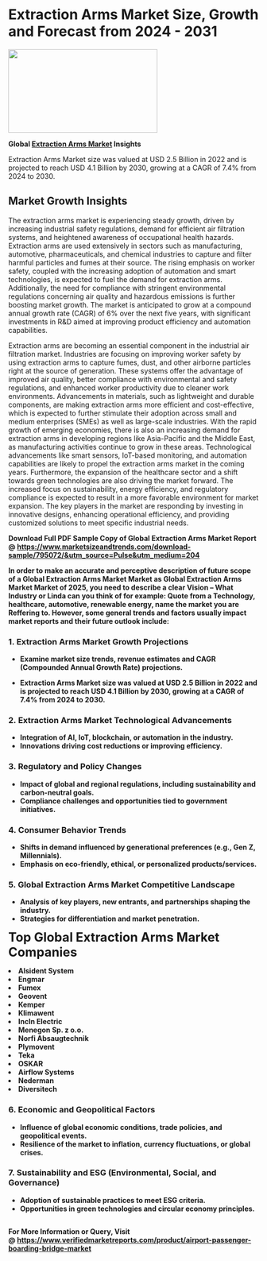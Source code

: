 <H1>Extraction Arms Market Size, Growth and Forecast from 2024 - 2031</H1><img class="aligncenter size-medium wp-image-584254" src="https://thirdeyenews.in/wp-content/uploads/2024/09/Global-Market-Research-300x168.jpeg" alt="" width="300" height="168" /><p><strong>Global&nbsp;<a href="https://www.marketsizeandtrends.com/download-sample/795072/&amp;utm_source=Pulse&amp;utm_medium=204">Extraction Arms Market</a> Insights</strong></p><p>Extraction Arms Market size was valued at USD 2.5 Billion in 2022 and is projected to reach USD 4.1 Billion by 2030, growing at a CAGR of 7.4% from 2024 to 2030.</p><p><h2>Market Growth Insights</h2> <p>The extraction arms market is experiencing steady growth, driven by increasing industrial safety regulations, demand for efficient air filtration systems, and heightened awareness of occupational health hazards. Extraction arms are used extensively in sectors such as manufacturing, automotive, pharmaceuticals, and chemical industries to capture and filter harmful particles and fumes at their source. The rising emphasis on worker safety, coupled with the increasing adoption of automation and smart technologies, is expected to fuel the demand for extraction arms. Additionally, the need for compliance with stringent environmental regulations concerning air quality and hazardous emissions is further boosting market growth. The market is anticipated to grow at a compound annual growth rate (CAGR) of 6% over the next five years, with significant investments in R&D aimed at improving product efficiency and automation capabilities.</p> <p><strong></strong></p> <p>Extraction arms are becoming an essential component in the industrial air filtration market. Industries are focusing on improving worker safety by using extraction arms to capture fumes, dust, and other airborne particles right at the source of generation. These systems offer the advantage of improved air quality, better compliance with environmental and safety regulations, and enhanced worker productivity due to cleaner work environments. Advancements in materials, such as lightweight and durable components, are making extraction arms more efficient and cost-effective, which is expected to further stimulate their adoption across small and medium enterprises (SMEs) as well as large-scale industries. With the rapid growth of emerging economies, there is also an increasing demand for extraction arms in developing regions like Asia-Pacific and the Middle East, as manufacturing activities continue to grow in these areas. Technological advancements like smart sensors, IoT-based monitoring, and automation capabilities are likely to propel the extraction arms market in the coming years. Furthermore, the expansion of the healthcare sector and a shift towards green technologies are also driving the market forward. The increased focus on sustainability, energy efficiency, and regulatory compliance is expected to result in a more favorable environment for market expansion. The key players in the market are responding by investing in innovative designs, enhancing operational efficiency, and providing customized solutions to meet specific industrial needs. <p><strong></p><p><span class=""><strong>Download Full PDF Sample Copy of Global Extraction Arms Market Report</strong> @ <a href="https://www.marketsizeandtrends.com/download-sample/795072/&amp;utm_source=Pulse&amp;utm_medium=204" target="_blank">https://www.marketsizeandtrends.com/download-sample/795072/&amp;utm_source=Pulse&amp;utm_medium=204</a></span></p><p>In order to make an accurate and perceptive description of future scope of a Global&nbsp;Extraction Arms Market Market as Global&nbsp;Extraction Arms Market Market of 2025, you need to describe a clear Vision &ndash; What Industry or Linda can you think of for example: Quote from a Technology, healthcare, automotive, renewable energy, name the market you are Reffering to. However, some general trends and factors usually impact market reports and their future outlook include:</p><h3>1.&nbsp;<strong>Extraction Arms Market Growth Projections</strong></h3><ul><li>Examine market size trends, revenue estimates and CAGR (Compounded Annual Growth Rate) projections.</li><li><p>Extraction Arms Market size was valued at USD 2.5 Billion in 2022 and is projected to reach USD 4.1 Billion by 2030, growing at a CAGR of 7.4% from 2024 to 2030.</p></li></ul><h3>2.&nbsp;<strong>Extraction Arms Market Technological Advancements</strong></h3><ul><li>Integration of AI, IoT, blockchain, or automation in the industry.</li><li>Innovations driving cost reductions or improving efficiency.</li></ul><h3>3.&nbsp;<strong>Regulatory and Policy Changes</strong></h3><ul><li>Impact of global and regional regulations, including sustainability and carbon-neutral goals.</li><li>Compliance challenges and opportunities tied to government initiatives.</li></ul><h3>4.&nbsp;<strong>Consumer Behavior Trends</strong></h3><ul><li>Shifts in demand influenced by generational preferences (e.g., Gen Z, Millennials).</li><li>Emphasis on eco-friendly, ethical, or personalized products/services.</li></ul><h3>5.&nbsp;<strong>Global Extraction Arms Market Competitive Landscape</strong></h3><ul><li>Analysis of key players, new entrants, and partnerships shaping the industry.</li><li>Strategies for differentiation and market penetration.</li></ul><p data-pm-slice="1 1 []"><span style="color: inherit; font-family: inherit; font-size: 25px;">Top Global Extraction Arms Market Companies</span></p><div class="" data-test-id=""><p><li>Alsident System</li><li> Engmar</li><li> Fumex</li><li> Geovent</li><li> Kemper</li><li> Klimawent</li><li> Incln Electric</li><li> Menegon Sp. z o.o.</li><li> Norfi Absaugtechnik</li><li> Plymovent</li><li> Teka</li><li> OSKAR</li><li> Airflow Systems</li><li> Nederman</li><li> Diversitech</li></p></div><h3>6.&nbsp;<strong>Economic and Geopolitical Factors</strong></h3><ul><li>Influence of global economic conditions, trade policies, and geopolitical events.</li><li>Resilience of the market to inflation, currency fluctuations, or global crises.</li></ul><h3>7.&nbsp;<strong>Sustainability and ESG (Environmental, Social, and Governance)</strong></h3><ul><li>Adoption of sustainable practices to meet ESG criteria.</li><li>Opportunities in green technologies and circular economy principles.</li></ul><h2><strong style="font-size: 14px;">For More Information or Query, Visit @&nbsp;</strong><a style="background-color: #ffffff; font-size: 14px;" href="https://www.marketsizeandtrends.com/report/extraction-arms-market/" target="_blank">https://www.verifiedmarketreports.com/product/airport-passenger-boarding-bridge-market</a></h2>
